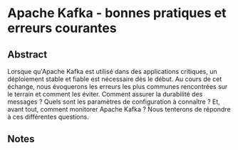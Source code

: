 # Apache Kafka - bonnes pratiques et erreurs courantes

## Abstract
Lorsque qu'Apache Kafka est utilisé dans des applications critiques, un déploiement stable et fiable est nécessaire dès le début.
Au cours de cet échange, nous évoquerons les erreurs les plus communes rencontrées sur le terrain et comment les éviter.
Comment assurer la durabilité des messages ? Quels sont les paramètres de configuration à connaître ? Et, avant tout, comment monitorer Apache Kafka ? Nous tenterons de répondre à ces différentes questions.

## Notes